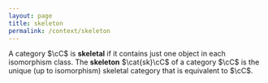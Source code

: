 ```yaml
---
layout: page
title: skeleton
permalink: /context/skeleton
---
```

A category $\cC$ is **skeletal** if it contains just one object in each isomorphism class. The **skeleton** $\cat{sk}\cC$ of a category $\cC$ is the unique (up to isomorphism) skeletal category that is equivalent to $\cC$.
